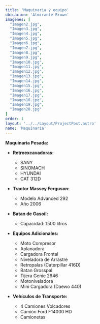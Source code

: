 ```yaml
---
title: 'Maquinaria y equipo'
ubicacion: 'Almirante Brown'
imagenes: [
  "Imagen2.jpg",
  "Imagen3.jpg",
  "Imagen4.jpg",
  "Imagen5.jpg",
  "Imagen6.jpg",
  "Imagen7.jpg",
  "Imagen8.jpg",
  "Imagen9.jpg",
  "Imagen10.jpg",
  "Imagen11.jpg",
  "Imagen12.jpg",
  "Imagen13.jpg",
  "Imagen14.jpg",
  "Imagen15.jpg",
  "Imagen16.jpg",
  "Imagen17.jpg",
  "Imagen18.jpg",
  "Imagen19.jpg",
  "Imagen20.jpg"
]
order: 1
layout: '../../Layout/ProjectPost.astro'
name: 'Maquinaria'
---
```

**Maquinaria Pesada:**

- **Retroexcavadoras:**
  - SANY
  - SINOMACH
  - HYUNDAI
  - CAT 312D

- **Tractor Massey Ferguson:**
  - Modelo Advanced 292
  - Año 2006

- **Batan de Gasoil:**
  - Capacidad: 1500 litros

- **Equipos Adicionales:**
  - Moto Compresor
  - Aplanadora
  - Cargadora Frontal
  - Niveladora de Arrastre
  - Retropalas (Caterpillar 416D)
  - Batan Grosspal
  - Tijera Genie 2646
  - Motoniveladora
  - Mini Cargadora (Daewo 440)

- **Vehículos de Transporte:**
  - 4 Camiones Volcadores
  - Camión Ford F14000 HD
  - Camionetas
